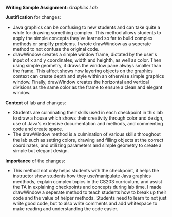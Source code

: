__Writing Sample Assignment:__ _Graphics Lab_

__Justification__ for changes:
- Java graphics can be confusing to new students and can take quite a while for drawing something complex. This method
  allows students to apply the simple concepts they've learned so far to build complex methods or smplify problems. I
  wrote drawWindow as a seperate method to not confuse the original code.
- drawWindow creates a simple window frame, dictated by the user's input of x and y coordinates, width and heighth, as
  well as color. Then using simple geometry, it draws the window pane always smaller than the frame. This affect shows
  how layering objects on the graphics context can create depth and style within an otherwise simple graphics window.
  Finally, drawWindow creates the horizontal and vertical divisions as the same color as the frame to ensure a clean
  and elegant window. 
  

__Context__ of lab and changes:
- Students are culminating their skills used in each checkpoint in this lab to draw a house which shows their creativity
  through color and design, use of Java's extensive documentation and methods, and commenting code and create space.
- The drawWindow method is a culmination of various skills throughout the lab such as setting
  colors, drawing and filling objects at the correct coordinates, and utilizing parameters and simple geometry to create a
  simple but elegant design.  

__Importance__ of the changes: 
- This method not only helps students with the checkpoint, it helps the instructor show students how they use/manipulate
  Java graphics medthods, explain complex topics in the CS203 curriculum, and assist the TA in explaining checkpoints and 
  concepts during lab time. I made drawWindow a seperate method to teach students how to break up their code and the value
  of helper methods. Students need to learn to not just write good code, but to also write comments and add whitespace to
  make reading and understanding the code easier.
